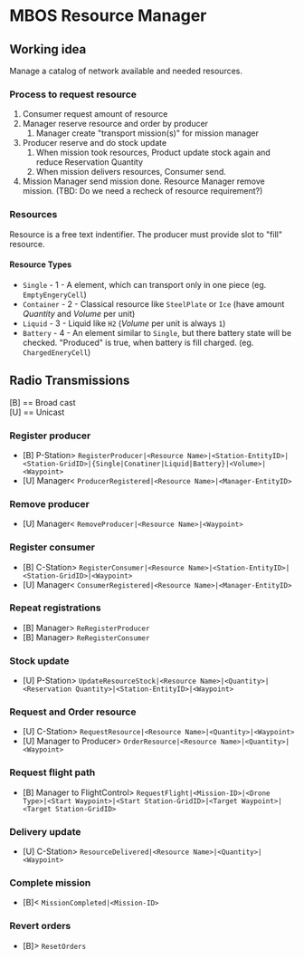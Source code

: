 # MBOS Resource Manager

## Working idea
Manage a catalog of network available and needed resources.

### Process to request resource
1. Consumer request amount of resource
1. Manager reserve resource and order by producer
   1. Manager create "transport mission(s)" for mission manager
1. Producer reserve and do stock update
   1. When mission took resources, Product update stock again and reduce Reservation Quantity
   1. When mission delivers resources, Consumer send.
1. Mission Manager send mission done. Resource Manager remove mission. (TBD: Do we need a recheck of resource requirement?)

### Resources 
Resource is a free text indentifier. The producer must provide slot to "fill" resource.

#### Resource Types
* `Single`    - 1 - A element, which can transport only in one piece (eg. `EmptyEngeryCell`)
* `Container` - 2 - Classical resource like `SteelPlate` or `Ice` (have amount *Quantity* and *Volume* per unit)
* `Liquid`    - 3 - Liquid like `H2` (*Volume* per unit is always `1`)
* `Battery`   - 4 - An element similar to `Single`, but there battery state will be checked. "Produced" is true, when battery is
                    fill charged. (eg. `ChargedEneryCell`)

## Radio Transmissions
[B] == Broad cast    
[U] == Unicast
### Register producer
* [B] P-Station> `RegisterProducer|<Resource Name>|<Station-EntityID>|<Station-GridID>|{Single|Conatiner|Liquid|Battery}|<Volume>|<Waypoint>`
* [U] Manager< `ProducerRegistered|<Resource Name>|<Manager-EntityID>`
### Remove producer
* [U] Manager< `RemoveProducer|<Resource Name>|<Waypoint>`
### Register consumer
* [B] C-Station> `RegisterConsumer|<Resource Name>|<Station-EntityID>|<Station-GridID>|<Waypoint>`
* [U] Manager< `ConsumerRegistered|<Resource Name>|<Manager-EntityID>`
### Repeat registrations
* [B] Manager> `ReRegisterProducer`
* [B] Manager> `ReRegisterConsumer`
### Stock update
* [U] P-Station> `UpdateResourceStock|<Resource Name>|<Quantity>|<Reservation Quantity>|<Station-EntityID>|<Waypoint>`
### Request and Order resource
* [U] C-Station> `RequestResource|<Resource Name>|<Quantity>|<Waypoint>`
* [U] Manager to Producer> `OrderResource|<Resource Name>|<Quantity>|<Waypoint>`
### Request flight path
* [B] Manager to FlightControl> `RequestFlight|<Mission-ID>|<Drone Type>|<Start Waypoint>|<Start Station-GridID>|<Target Waypoint>|<Target Station-GridID>`
### Delivery update
* [U] C-Station> `ResourceDelivered|<Resource Name>|<Quantity>|<Waypoint>`
### Complete mission
* [B]< `MissionCompleted|<Mission-ID>`
### Revert orders
* [B]> `ResetOrders`